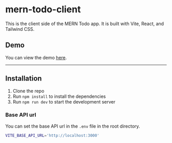 # mern-todo-client

This is the client side of the MERN Todo app. It is built with Vite, React, and Tailwind CSS.

## Demo

You can view the demo [here](https://mern-todo-client-sigma.vercel.app/).

---

## Installation 

1. Clone the repo
2. Run `npm install` to install the dependencies
3. Run `npm run dev` to start the development server


### Base API url

You can set the base API url in the `.env` file in the root directory. 

```bash
VITE_BASE_API_URL='http://localhost:3000'
```




